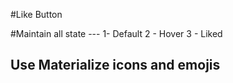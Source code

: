 #Like Button

#Maintain all state --- 
1- Default
2 - Hover
3 - Liked

## Use Materialize icons and emojis
